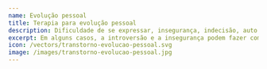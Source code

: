 ```yaml
---
name: Evolução pessoal
title: Terapia para evolução pessoal
description: Dificuldade de se expressar, insegurança, indecisão, auto cobrança excessiva e instabilidade emocional.
excerpt: Em alguns casos, a introversão e a insegurança podem fazer com que não tenhamos um contato social satisfatório, atrapalhando nosso desenvolvimento com pessoa.
icon: /vectors/transtorno-evolucao-pessoal.svg
image: /images/transtorno-evolucao-pessoal.jpg
---
```

